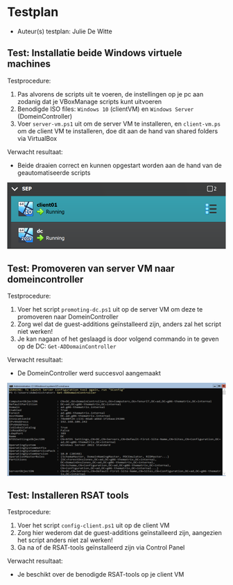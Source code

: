 ﻿# Testplan

- Auteur(s) testplan: Julie De Witte

## Test: Installatie beide Windows virtuele machines

Testprocedure:

1. Pas alvorens de scripts uit te voeren, de instellingen op je pc aan zodanig dat je VBoxManage scripts kunt uitvoeren
2. Benodigde ISO files: `Windows 10` (clientVM) en `Windows Server` (DomeinController)
3. Voer `server-vm.ps1` uit om de server VM te installeren, en `client-vm.ps` om de client VM te installeren, doe dit aan de hand van shared folders via VirtualBox

Verwacht resultaat:

- Beide draaien correct en kunnen opgestart worden aan de hand van de geautomatiseerde scripts

<!-- Voeg hier eventueel een screenshot van het verwachte resultaat in. -->
![VMs-aangemaakt](./img/vms-worden-aangemaakt.png)

## Test: Promoveren van server VM naar domeincontroller

Testprocedure:

1. Voer het script `promoting-dc.ps1` uit op de server VM om deze te promoveren naar DomeinController
2. Zorg wel dat de guest-additions geïnstalleerd zijn, anders zal het script niet werken!
3. Je kan nagaan of het geslaagd is door volgend commando in te geven op de DC: `Get-ADDomainController`

Verwacht resultaat:

- De DomeinController werd succesvol aangemaakt

<!-- Voeg hier eventueel een screenshot van het verwachte resultaat in. -->
![domeincontroller](./img/get-addomaincontroller.png)

## Test: Installeren RSAT tools

Testprocedure:

1. Voer het script `config-client.ps1` uit op de client VM
2. Zorg hier wederom dat de guest-additions geïnstalleerd zijn, aangezien het script anders niet zal werken!
3. Ga na of de RSAT-tools geïnstalleerd zijn via Control Panel

Verwacht resultaat:

- Je beschikt over de benodigde RSAT-tools op je client VM

<!-- Voeg hier eventueel een screenshot van het verwachte resultaat in. -->



